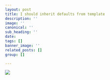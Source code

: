 ```yaml
---
layout: post
title: I should inherit defaults from template
description: ''
image: ''
canonical: ''
sub_heading: ''
date: 
tags: []
banner_image: ''
related_posts: []
group: []

---
```

![](https://s3.amazonaws.com/boralex/Chemin_de_croissance_FR_T4_2019.svg)